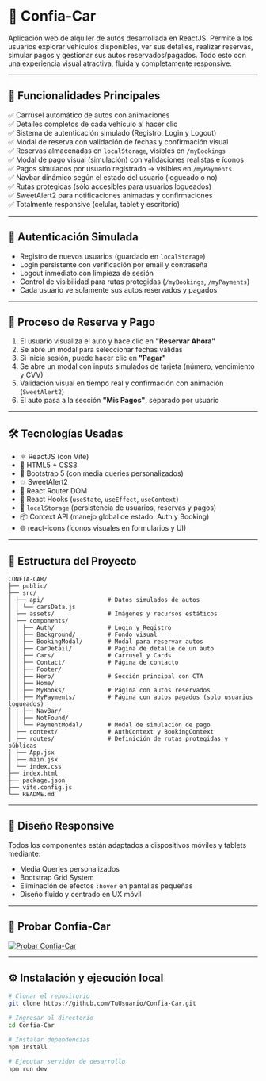 # 🚗 Confia-Car

Aplicación web de alquiler de autos desarrollada en ReactJS. Permite a los usuarios explorar vehículos disponibles, ver sus detalles, realizar reservas, simular pagos y gestionar sus autos reservados/pagados. Todo esto con una experiencia visual atractiva, fluida y completamente responsive.

---

## 🎯 Funcionalidades Principales

✅ Carrusel automático de autos con animaciones  
✅ Detalles completos de cada vehículo al hacer clic  
✅ Sistema de autenticación simulado (Registro, Login y Logout)  
✅ Modal de reserva con validación de fechas y confirmación visual  
✅ Reservas almacenadas en `localStorage`, visibles en `/myBookings`  
✅ Modal de pago visual (simulación) con validaciones realistas e íconos  
✅ Pagos simulados por usuario registrado → visibles en `/myPayments`  
✅ Navbar dinámico según el estado del usuario (logueado o no)  
✅ Rutas protegidas (sólo accesibles para usuarios logueados)  
✅ SweetAlert2 para notificaciones animadas y confirmaciones  
✅ Totalmente responsive (celular, tablet y escritorio)

---

## 🔐 Autenticación Simulada

- Registro de nuevos usuarios (guardado en `localStorage`)
- Login persistente con verificación por email y contraseña
- Logout inmediato con limpieza de sesión
- Control de visibilidad para rutas protegidas (`/myBookings`, `/myPayments`)
- Cada usuario ve solamente sus autos reservados y pagados

---

## 💸 Proceso de Reserva y Pago

1. El usuario visualiza el auto y hace clic en **"Reservar Ahora"**
2. Se abre un modal para seleccionar fechas válidas
3. Si inicia sesión, puede hacer clic en **"Pagar"**
4. Se abre un modal con inputs simulados de tarjeta (número, vencimiento y CVV)
5. Validación visual en tiempo real y confirmación con animación (`SweetAlert2`)
6. El auto pasa a la sección **"Mis Pagos"**, separado por usuario

---

## 🛠️ Tecnologías Usadas

- ⚛️ ReactJS (con Vite)
- 🎯 HTML5 + CSS3
- 💅 Bootstrap 5 (con media queries personalizados)
- 💥 SweetAlert2
- 🔁 React Router DOM
- 🎣 React Hooks (`useState`, `useEffect`, `useContext`)
- 💾 `localStorage` (persistencia de usuarios, reservas y pagos)
- 📦 Context API (manejo global de estado: Auth y Booking)
- 🌐 react-icons (íconos visuales en formularios y UI)

---

## 📁 Estructura del Proyecto

```
CONFIA-CAR/
├── public/
├── src/
│ ├── api/                  # Datos simulados de autos
│ │ └── carsData.js
│ ├── assets/               # Imágenes y recursos estáticos
│ ├── components/
│ │ ├── Auth/               # Login y Registro
│ │ ├── Background/         # Fondo visual
│ │ ├── BookingModal/       # Modal para reservar autos
│ │ ├── CarDetail/          # Página de detalle de un auto
│ │ ├── Cars/               # Carrusel y Cards
│ │ ├── Contact/            # Página de contacto
│ │ ├── Footer/
│ │ ├── Hero/               # Sección principal con CTA
│ │ ├── Home/
│ │ ├── MyBooks/            # Página con autos reservados
│ │ ├── MyPayments/         # Página con autos pagados (solo usuarios logueados)
│ │ ├── NavBar/
│ │ ├── NotFound/
│ │ └── PaymentModal/       # Modal de simulación de pago
│ ├── context/              # AuthContext y BookingContext
│ ├── routes/               # Definición de rutas protegidas y públicas
│ ├── App.jsx
│ ├── main.jsx
│ └── index.css
├── index.html
├── package.json
├── vite.config.js
└── README.md
```

---

## 📱 Diseño Responsive

Todos los componentes están adaptados a dispositivos móviles y tablets mediante:

- Media Queries personalizados
- Bootstrap Grid System
- Eliminación de efectos `:hover` en pantallas pequeñas
- Diseño fluido y centrado en UX móvil

---

## 🚀 Probar Confia-Car

[![Probar Confia-Car](https://img.shields.io/badge/Probar%20Confia--Car-%236c757d?style=for-the-badge&logo=netlify&logoColor=white)](https://confia-car-renta.netlify.app/)

---

## ⚙️ Instalación y ejecución local

```bash
# Clonar el repositorio
git clone https://github.com/TuUsuario/Confia-Car.git

# Ingresar al directorio
cd Confia-Car

# Instalar dependencias
npm install

# Ejecutar servidor de desarrollo
npm run dev
```
